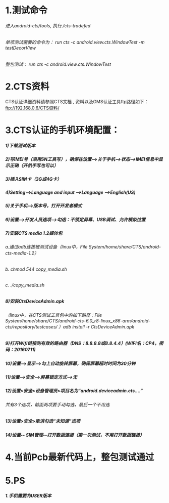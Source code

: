 # 1.测试命令

###### 进入android-cts/tools, 执行./cts-tradefed
###### 单项测试需要的命令为：  run cts -c android.view.cts.WindowTest -m testDecorView
###### 整包测试： run cts -c android.view.cts.WindowTest

# 2.CTS资料

CTS认证详细资料请参照CTS文档 , 资料以及GMS认证工具ftp路径如下：
ftp://192.168.0.6/CTS资料/

# 3.CTS认证的手机环境配置：

##### 1)下载测试版本
##### 2)写IMEI号（须用SN工具写），确保在设置-->关于手机-->状态-->IMEI信息中显示正确（开机手写也可以）
##### 3)插入SIM卡（3G或4G卡）
##### 4)Setting-->Language and input -->Language -->English(US)
##### 5)关于手机-->版本号，打开开发者模式
##### 6)设置-->开发人员选项-->勾选：不锁定屏幕、USB调试、允许模拟位置
##### 7)安装CTS media 1.2媒体包
###### a.通过adb连接被测试设备（linux中，File System/home/share/CTS/android-cts-media-1.2）
###### b.  chmod 544 copy_media.sh
###### c.  ./copy_media.sh
##### 8)安装CtsDeviceAdmin.apk
###### （linux中，在CTS测试工具包中的如下路径：File System/home/share/CTS/android-cts-6.0_r8-linux_x86-arm/android-cts/repository/testcases/ ）adb install -r CtsDeviceAdmin.apk
##### 9)打开Wifi链接到有效的路由器（DNS：8.8.8.8或8.8.4.4）(WIFI名：CP4，密码：20160711)
##### 10)设置-->显示—>勾上自动旋转屏幕，确保屏幕超时时间为30分钟
##### 11)设置—>安全—>屏幕锁定方式-->无
##### 12)设置>安全>设备管理员>项目名为“android.deviceadmin.cts….”
######  共有3个选项，前面两项要手动勾选，最后一个不用选
##### 13)设置>安全>取消勾选“未知源”选项
##### 14)设置-- SIM管理--打开数据连接（第一次测试，不用打开数据链接）

# 4.当前Pcb最新代码上，整包测试通过

# 5.PS

##### 1.手机需要为USER版本
